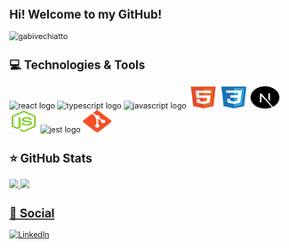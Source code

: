 ## Hi! Welcome to my GitHub!

<p align="left"><img src="https://komarev.com/ghpvc/?username=gabivechiatto&label=Profile%20views&color=0e75b6&style=flat" alt="gabivechiatto" />
  

## 💻 Technologies & Tools

<div align="left">
  <img src="https://cdn.jsdelivr.net/gh/devicons/devicon/icons/react/react-original.svg" height="40" width="52" alt="react logo"  /> 
  <img src="https://cdn.jsdelivr.net/gh/devicons/devicon/icons/typescript/typescript-original.svg" height="40" width="52" alt="typescript logo"  />
  <img src="https://cdn.jsdelivr.net/gh/devicons/devicon/icons/javascript/javascript-original.svg" height="40" width="52" alt="javascript logo"  /> 
  <img src="https://raw.githubusercontent.com/devicons/devicon/master/icons/html5/html5-original.svg" height="40" width="52" alt="html logo"  />
  <img src="https://raw.githubusercontent.com/devicons/devicon/master/icons/css3/css3-original.svg" height="40" width="52" alt="css logo"  />
  <img src="https://raw.githubusercontent.com/devicons/devicon/master/icons/nextjs/nextjs-original.svg" height="40" width="52" alt="next logo"  />
  <img src="https://raw.githubusercontent.com/devicons/devicon/master/icons/nodejs/nodejs-original.svg" height="40" width="52" alt="node logo"  />
  <img src="https://cdn.jsdelivr.net/gh/devicons/devicon/icons/jest/jest-plain.svg" height="40" width="52" alt="jest logo"  />  
  <img src="https://raw.githubusercontent.com/devicons/devicon/master/icons/git/git-original.svg" height="40" width="52" alt="git logo"  />
</div>

## ⭐ GitHub Stats

<a href="https://github.com/gabivechiatto">
<img height="150em" src="https://github-readme-stats.vercel.app/api?username=gabivechiatto&show_icons=true&theme=dracula&include_all_commits=true&count_private=true"/>
<img height="150em" src="https://github-readme-stats.vercel.app/api/top-langs/?username=gabivechiatto&layout=compact&langs_count=16&theme=dracula"/>


## 🎯 Social 

[![LinkedIn](https://img.shields.io/badge/linkedin-%230077B5.svg?&style=for-the-badge&logo=linkedin&logoColor=white)](https://www.linkedin.com/in/gvechiatto/)

